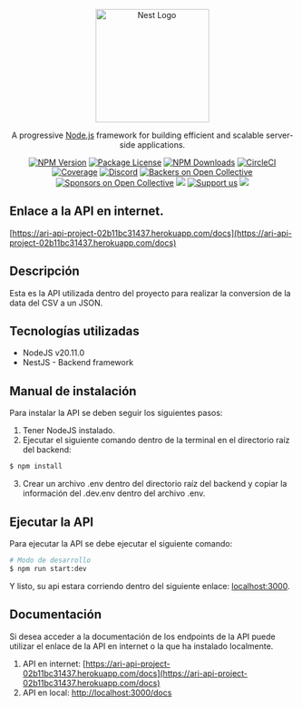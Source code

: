 <p align="center">
  <a href="http://nestjs.com/" target="blank"><img src="https://nestjs.com/img/logo-small.svg" width="200" alt="Nest Logo" /></a>
</p>

[circleci-image]: https://img.shields.io/circleci/build/github/nestjs/nest/master?token=abc123def456
[circleci-url]: https://circleci.com/gh/nestjs/nest

  <p align="center">A progressive <a href="http://nodejs.org" target="_blank">Node.js</a> framework for building efficient and scalable server-side applications.</p>
    <p align="center">
<a href="https://www.npmjs.com/~nestjscore" target="_blank"><img src="https://img.shields.io/npm/v/@nestjs/core.svg" alt="NPM Version" /></a>
<a href="https://www.npmjs.com/~nestjscore" target="_blank"><img src="https://img.shields.io/npm/l/@nestjs/core.svg" alt="Package License" /></a>
<a href="https://www.npmjs.com/~nestjscore" target="_blank"><img src="https://img.shields.io/npm/dm/@nestjs/common.svg" alt="NPM Downloads" /></a>
<a href="https://circleci.com/gh/nestjs/nest" target="_blank"><img src="https://img.shields.io/circleci/build/github/nestjs/nest/master" alt="CircleCI" /></a>
<a href="https://coveralls.io/github/nestjs/nest?branch=master" target="_blank"><img src="https://coveralls.io/repos/github/nestjs/nest/badge.svg?branch=master#9" alt="Coverage" /></a>
<a href="https://discord.gg/G7Qnnhy" target="_blank"><img src="https://img.shields.io/badge/discord-online-brightgreen.svg" alt="Discord"/></a>
<a href="https://opencollective.com/nest#backer" target="_blank"><img src="https://opencollective.com/nest/backers/badge.svg" alt="Backers on Open Collective" /></a>
<a href="https://opencollective.com/nest#sponsor" target="_blank"><img src="https://opencollective.com/nest/sponsors/badge.svg" alt="Sponsors on Open Collective" /></a>
  <a href="https://paypal.me/kamilmysliwiec" target="_blank"><img src="https://img.shields.io/badge/Donate-PayPal-ff3f59.svg"/></a>
    <a href="https://opencollective.com/nest#sponsor"  target="_blank"><img src="https://img.shields.io/badge/Support%20us-Open%20Collective-41B883.svg" alt="Support us"></a>
  <a href="https://twitter.com/nestframework" target="_blank"><img src="https://img.shields.io/twitter/follow/nestframework.svg?style=social&label=Follow"></a>
</p>
  <!--[![Backers on Open Collective](https://opencollective.com/nest/backers/badge.svg)](https://opencollective.com/nest#backer)
  [![Sponsors on Open Collective](https://opencollective.com/nest/sponsors/badge.svg)](https://opencollective.com/nest#sponsor)-->

## Enlace a la API en internet.

[https://ari-api-project-02b11bc31437.herokuapp.com/docs](https://ari-api-project-02b11bc31437.herokuapp.com/docs)

## Descripción

Esta es la API utilizada dentro del proyecto para realizar la conversion de la data del CSV a un JSON.

## Tecnologías utilizadas

- NodeJS v20.11.0
- NestJS - Backend framework

## Manual de instalación

Para instalar la API se deben seguir los siguientes pasos:

1. Tener NodeJS instalado.
2. Ejecutar el siguiente comando dentro de la terminal en el directorio raíz del backend: 
```bash
$ npm install
```
3. Crear un archivo .env dentro del directorio raíz del backend y copiar la información del .dev.env dentro del archivo .env.

## Ejecutar la API

Para ejecutar la API se debe ejecutar el siguiente comando:
```bash
# Modo de desarrollo
$ npm run start:dev
```

Y listo, su api estara corriendo dentro del siguiente enlace: [localhost:3000](http://localhost:3000).

## Documentación

Si desea acceder a la documentación de los endpoints de la API puede utilizar el enlace de la API en internet o la que ha instalado localmente.

1. API en internet: [https://ari-api-project-02b11bc31437.herokuapp.com/docs](https://ari-api-project-02b11bc31437.herokuapp.com/docs)
2. API en local: [http://localhost:3000/docs](http://localhost:3000/docs)
